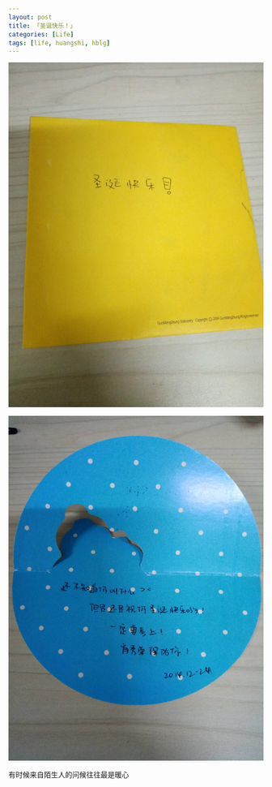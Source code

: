 ```yaml
---
layout: post
title: 「圣诞快乐！」
categories: [Life]
tags: [life, huangshi, hblg]
---
```


![20171011140354](\media\files\2014\12\24\微信图片_20171011140354.jpg)

![20171011140347](\media\files\2014\12\24\微信图片_20171011140347.jpg)

有时候来自陌生人的问候往往最是暖心